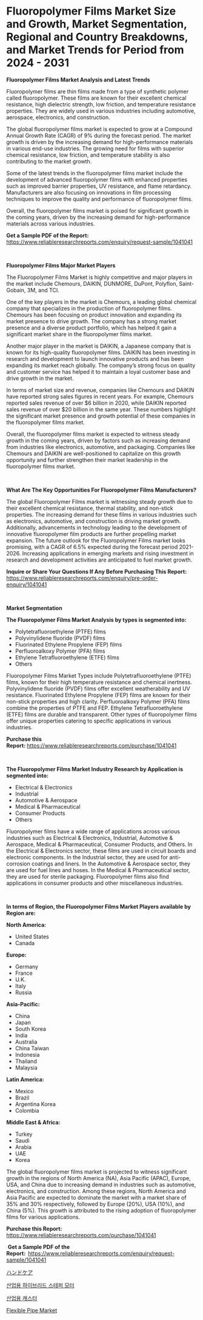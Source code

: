 <p><h1>Fluoropolymer Films Market Size and Growth, Market Segmentation, Regional and Country Breakdowns, and Market Trends for Period from 2024 -  2031</h1></p><p><strong>Fluoropolymer Films Market Analysis and Latest Trends</strong></p>
<p><p>Fluoropolymer films are thin films made from a type of synthetic polymer called fluoropolymer. These films are known for their excellent chemical resistance, high dielectric strength, low friction, and temperature resistance properties. They are widely used in various industries including automotive, aerospace, electronics, and construction.</p><p>The global fluoropolymer films market is expected to grow at a Compound Annual Growth Rate (CAGR) of 9% during the forecast period. The market growth is driven by the increasing demand for high-performance materials in various end-use industries. The growing need for films with superior chemical resistance, low friction, and temperature stability is also contributing to the market growth.</p><p>Some of the latest trends in the fluoropolymer films market include the development of advanced fluoropolymer films with enhanced properties such as improved barrier properties, UV resistance, and flame retardancy. Manufacturers are also focusing on innovations in film processing techniques to improve the quality and performance of fluoropolymer films.</p><p>Overall, the fluoropolymer films market is poised for significant growth in the coming years, driven by the increasing demand for high-performance materials across various industries.</p></p>
<p><strong>Get a Sample PDF of the Report:&nbsp;</strong> <a href="https://www.reliableresearchreports.com/enquiry/request-sample/1041041">https://www.reliableresearchreports.com/enquiry/request-sample/1041041</a></p>
<p>&nbsp;</p>
<p><strong>Fluoropolymer Films Major Market Players</strong></p>
<p><p>The Fluoropolymer Films Market is highly competitive and major players in the market include Chemours, DAIKIN, DUNMORE, DuPont, Polyflon, Saint-Gobain, 3M, and TCI. </p><p>One of the key players in the market is Chemours, a leading global chemical company that specializes in the production of fluoropolymer films. Chemours has been focusing on product innovation and expanding its market presence to drive growth. The company has a strong market presence and a diverse product portfolio, which has helped it gain a significant market share in the fluoropolymer films market.</p><p>Another major player in the market is DAIKIN, a Japanese company that is known for its high-quality fluoropolymer films. DAIKIN has been investing in research and development to launch innovative products and has been expanding its market reach globally. The company’s strong focus on quality and customer service has helped it to maintain a loyal customer base and drive growth in the market.</p><p>In terms of market size and revenue, companies like Chemours and DAIKIN have reported strong sales figures in recent years. For example, Chemours reported sales revenue of over $6 billion in 2020, while DAIKIN reported sales revenue of over $20 billion in the same year. These numbers highlight the significant market presence and growth potential of these companies in the fluoropolymer films market.</p><p>Overall, the fluoropolymer films market is expected to witness steady growth in the coming years, driven by factors such as increasing demand from industries like electronics, automotive, and packaging. Companies like Chemours and DAIKIN are well-positioned to capitalize on this growth opportunity and further strengthen their market leadership in the fluoropolymer films market.</p></p>
<p>&nbsp;</p>
<p><strong>What Are The Key Opportunities For Fluoropolymer Films Manufacturers?</strong></p>
<p><p>The global Fluoropolymer Films market is witnessing steady growth due to their excellent chemical resistance, thermal stability, and non-stick properties. The increasing demand for these films in various industries such as electronics, automotive, and construction is driving market growth. Additionally, advancements in technology leading to the development of innovative fluoropolymer film products are further propelling market expansion. The future outlook for the Fluoropolymer Films market looks promising, with a CAGR of 6.5% expected during the forecast period 2021-2026. Increasing applications in emerging markets and rising investment in research and development activities are anticipated to fuel market growth.</p></p>
<p><strong>Inquire or Share Your Questions If Any Before Purchasing This Report:</strong> <a href="https://www.reliableresearchreports.com/enquiry/pre-order-enquiry/1041041">https://www.reliableresearchreports.com/enquiry/pre-order-enquiry/1041041</a></p>
<p>&nbsp;</p>
<p><strong>Market Segmentation</strong></p>
<p><strong>The Fluoropolymer Films Market Analysis by types is segmented into:</strong></p>
<p><ul><li>Polytetrafluoroethylene (PTFE) films</li><li>Polyvinylidene fluoride (PVDF) films</li><li>Fluorinated Ethylene Propylene (FEP) films</li><li>Perfluoroalkoxy Polymer (PFA) films</li><li>Ethylene Tetrafluoroethylene (ETFE) films</li><li>Others</li></ul></p>
<p><p>Fluoropolymer Films Market Types include Polytetrafluoroethylene (PTFE) films, known for their high temperature resistance and chemical inertness. Polyvinylidene fluoride (PVDF) films offer excellent weatherability and UV resistance. Fluorinated Ethylene Propylene (FEP) films are known for their non-stick properties and high clarity. Perfluoroalkoxy Polymer (PFA) films combine the properties of PTFE and FEP. Ethylene Tetrafluoroethylene (ETFE) films are durable and transparent. Other types of fluoropolymer films offer unique properties catering to specific applications in various industries.</p></p>
<p><strong>Purchase this Report:&nbsp;</strong><a href="https://www.reliableresearchreports.com/purchase/1041041">https://www.reliableresearchreports.com/purchase/1041041</a></p>
<p>&nbsp;</p>
<p><strong>The Fluoropolymer Films Market Industry Research by Application is segmented into:</strong></p>
<p><ul><li>Electrical & Electronics</li><li>Industrial</li><li>Automotive & Aerospace</li><li>Medical & Pharmaceutical</li><li>Consumer Products</li><li>Others</li></ul></p>
<p><p>Fluoropolymer films have a wide range of applications across various industries such as Electrical & Electronics, Industrial, Automotive & Aerospace, Medical & Pharmaceutical, Consumer Products, and Others. In the Electrical & Electronics sector, these films are used in circuit boards and electronic components. In the Industrial sector, they are used for anti-corrosion coatings and liners. In the Automotive & Aerospace sector, they are used for fuel lines and hoses. In the Medical & Pharmaceutical sector, they are used for sterile packaging. Fluoropolymer films also find applications in consumer products and other miscellaneous industries.</p></p>
<p>&nbsp;</p>
<p><strong>In terms of Region, the Fluoropolymer Films Market Players available by Region are:</strong></p>
<p>
    <p> <strong> North America: </strong>
        <ul>
            <li>United States</li>
            <li>Canada</li>
        </ul>
        </p> 
    <p> <strong> Europe: </strong>
        <ul>
            <li>Germany</li>
            <li>France</li>
            <li>U.K.</li>
            <li>Italy</li>
            <li>Russia</li>
        </ul>
        </p> 
    <p> <strong> Asia-Pacific: </strong>
        <ul>
            <li>China</li>
            <li>Japan</li>
            <li>South Korea</li>
            <li>India</li>
            <li>Australia</li>
            <li>China Taiwan</li>
            <li>Indonesia</li>
            <li>Thailand</li>
            <li>Malaysia</li>
        </ul>
        </p> 
    <p> <strong> Latin America: </strong>
        <ul>
            <li>Mexico</li>
            <li>Brazil</li>
            <li>Argentina Korea</li>
            <li>Colombia</li>
        </ul>
        </p> 
    <p> <strong> Middle East & Africa: </strong>
        <ul>
            <li>Turkey</li>
            <li>Saudi</li>
            <li>Arabia</li>
            <li>UAE</li>
            <li>Korea</li>
        </ul>
    </p>
    </p>
<p><p>The global fluoropolymer films market is projected to witness significant growth in the regions of North America (NA), Asia Pacific (APAC), Europe, USA, and China due to increasing demand in industries such as automotive, electronics, and construction. Among these regions, North America and Asia Pacific are expected to dominate the market with a market share of 35% and 30% respectively, followed by Europe (20%), USA (10%), and China (5%). This growth is attributed to the rising adoption of fluoropolymer films for various applications.</p></p>
<p><strong>Purchase this Report: </strong><a href="https://www.reliableresearchreports.com/purchase/1041041">https://www.reliableresearchreports.com/purchase/1041041</a></p>
<p>&nbsp;<strong>Get a Sample PDF of the Report:&nbsp;&nbsp;</strong><a href="https://www.reliableresearchreports.com/enquiry/request-sample/1041041">https://www.reliableresearchreports.com/enquiry/request-sample/1041041</a></p>
<p><strong></strong></p>
<p><p><a href="https://medium.com/@byroalenzuela76845/%E6%89%8B%E3%81%AE%E3%82%B1%E3%82%A2%E5%B8%82%E5%A0%B4-%E7%AB%B6%E4%BA%89%E5%88%86%E6%9E%90-%E5%B8%82%E5%A0%B4%E5%8B%95%E5%90%91-2031%E5%B9%B4%E3%81%BE%E3%81%A7%E3%81%AE%E4%BA%88%E6%B8%AC-f0d08b6d3761">ハンドケア</a></p><p><a href="https://medium.com/@josefarice/2024-2031-%EA%B8%B0%EA%B0%84%EC%9D%84-%EC%9C%84%ED%95%9C-%EC%82%B0%EC%97%85%EC%9A%A9-%ED%95%98%EC%9D%B4%EB%B8%8C%EB%A6%AC%EB%93%9C-%EC%8A%A4%ED%85%8C%ED%8D%BC-%EB%AA%A8%ED%84%B0-%EC%8B%9C%EC%9E%A5-%EB%8F%99%ED%96%A5-%EB%B0%8F-%EC%8B%9C%EC%9E%A5-%EB%B6%84%EC%84%9D%EC%9D%84-%EC%98%88%EC%B8%A1%ED%95%A9%EB%8B%88%EB%8B%A4-04d2a79b7fd4">산업용 하이브리드 스테퍼 모터</a></p><p><a href="https://medium.com/@josefarice/%EC%82%B0%EC%97%85%EC%9A%A9-%EC%BA%90%EC%8A%A4%ED%84%B0-%EC%8B%9C%EC%9E%A5-%EB%B3%B4%EA%B3%A0%EC%84%9C%EB%8A%94%EC%9D%B4-%EC%8B%9C%EC%9E%A5%EC%9D%98-%EC%B5%9C%EC%8B%A0-%ED%8A%B8%EB%A0%8C%EB%93%9C-%EB%B0%8F-%EC%84%B1%EC%9E%A5-%EA%B8%B0%ED%9A%8C%EB%A5%BC-%EA%B3%B5%EA%B0%9C%ED%95%A9%EB%8B%88%EB%8B%A4-7fd7f963b7a2">산업용 캐스터</a></p><p><a href="https://github.com/Alonsoolds3wq1d81czn8rbol/Market-Research-Report-List-1/blob/main/flexible-pipe-market.md">Flexible Pipe Market</a></p></p>